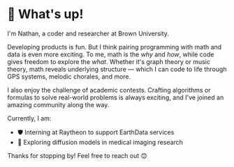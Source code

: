 # 👋 What's up!

I'm Nathan, a coder and researcher at Brown University.

Developing products is fun. But I think pairing programming with math and data is even more exciting. To me, math is the *why* and *how*, while code gives freedom to explore the *what*. Whether it's graph theory or music theory, math reveals underlying structure — which I can code to life through GPS systems, melodic chorales, and more.

I also enjoy the challenge of academic contests. Crafting algorithms or formulas to solve real-world problems is always exciting, and I've joined an amazing community along the way.

Currently, I am:
- 🛡️ Interning at Raytheon to support EarthData services
- 🧬 Exploring diffusion models in medical imaging research  

Thanks for stopping by! Feel free to reach out 😊  
